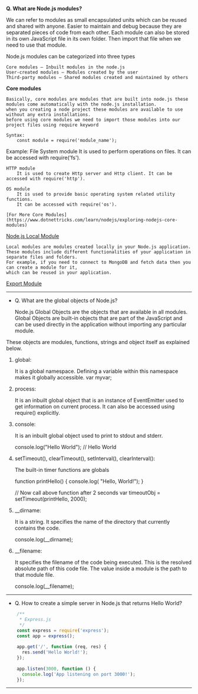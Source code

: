 **Q. What are Node.js modules?**

We can refer to modules as small encapsulated units which can be reused and shared with anyone.
Easier to maintain and debug because they are separated pieces of code from each other.
Each module can also be stored in its own JavaScript file in its own folder. Then import that file when we need to use that module.

Node.js modules can be categorized into three types 

	Core modules — Inbuilt modules in the node.js
	User-created modules — Modules created by the user
	Third-party modules — Shared modules created and maintained by others

**Core modules**

	Basically, core modules are modules that are built into node.js these modules come automatically with the node.js installation.
	when you creating a node project these modules are available to use without any extra installations.
	before using core modules we need to import those modules into our project files using require keyword

	Syntax:
		const module = require('module_name');

Example:
	File System module
		It is used to perform operations on files.
		It can be accessed with require('fs').

	HTTP module
		It is used to create Http server and Http client. It can be accessed with require('http').

	OS module
		It is used to provide basic operating system related utility functions.
		It can be accessed with require('os').

	[For More Core Modules](https://www.dotnettricks.com/learn/nodejs/exploring-nodejs-core-modules)

[Node.js Local Module](https://www.tutorialsteacher.com/nodejs/nodejs-local-modules)

	Local modules are modules created locally in your Node.js application.
	These modules include different functionalities of your application in separate files and folders.
	For example, if you need to connect to MongoDB and fetch data then you can create a module for it,
	which can be reused in your application.

[Export Module](https://www.tutorialsteacher.com/nodejs/nodejs-module-exports)

---

- Q. What are the global objects of Node.js?
  
	Node.js Global Objects are the objects that are available in all modules.
	Global Objects are built-in objects that are part of the JavaScript and can be used directly
	in the application without importing any particular module.

These objects are modules, functions, strings and object itself as explained below.

1. global:

	It is a global namespace. Defining a variable within this namespace makes it globally accessible.
	var myvar;

2. process:

	It is an inbuilt global object that is an instance of EventEmitter used to get information on current process.
	It can also be accessed using require() explicitly.

3. console:

	It is an inbuilt global object used to print to stdout and stderr.

	console.log("Hello World"); // Hello World

4. setTimeout(), clearTimeout(), setInterval(), clearInterval():

	The built-in timer functions are globals
	
	function printHello() {
	   console.log( "Hello, World!");
	}
	
	// Now call above function after 2 seconds
	var timeoutObj = setTimeout(printHello, 2000);

5. __dirname:

	It is a string. It specifies the name of the directory that currently contains the code.

	console.log(__dirname);

6. __filename:

	It specifies the filename of the code being executed.
	This is the resolved absolute path of this code file.
	The value inside a module is the path to that module file.

	console.log(__filename);

---

- Q. How to create a simple server in Node.js that returns Hello World?

``` js
	/**
	 * Express.js
	 */
	const express = require('express');
	const app = express();
	
	app.get('/', function (req, res) {
	  res.send('Hello World!');
	});
	
	app.listen(3000, function () {
	  console.log('App listening on port 3000!');
	});
```
---
